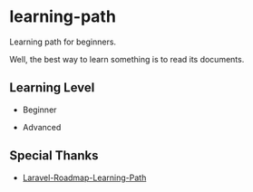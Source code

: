 # learning-path
Learning path for beginners.

Well, the best way to learn something is to read its documents.


## Learning Level
- Beginner

- Advanced


## Special Thanks

- [Laravel-Roadmap-Learning-Path](https://github.com/LaravelDaily/Laravel-Roadmap-Learning-Path)
